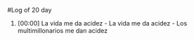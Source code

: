 #Log of 20 day

1. [00:00] La vida me da acidez - La vida me da acidez - Los multimillonarios me dan acidez
